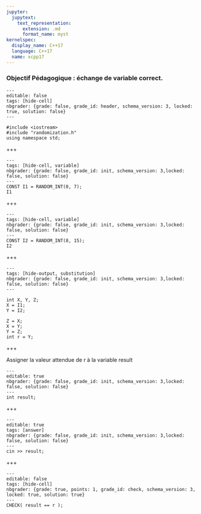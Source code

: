 ```yaml
---
jupyter:
  jupytext:
    text_representation:
      extension: .md
      format_name: myst
kernelspec:
  display_name: C++17
  language: C++17
  name: xcpp17
---
```


### Objectif Pédagogique : échange de variable correct.

```{code-cell} c++
---
editable: false
tags: [hide-cell]
nbgrader: {grade: false, grade_id: header, schema_version: 3, locked: true, solution: false}
---

#include <iostream>
#include "randomization.h"
using namespace std;
```

+++

```{code-cell} c++
---
tags: [hide-cell, variable]
nbgrader: {grade: false, grade_id: init, schema_version: 3,locked: false, solution: false}
---
CONST I1 = RANDOM_INT(0, 7);
I1
```

+++

```{code-cell} c++
---
tags: [hide-cell, variable]
nbgrader: {grade: false, grade_id: init, schema_version: 3,locked: false, solution: false}
---
CONST I2 = RANDOM_INT(8, 15);
I2
```

+++

```{code-cell} c++
---
tags: [hide-output, substitution]
nbgrader: {grade: false, grade_id: init, schema_version: 3,locked: false, solution: false}
---

int X, Y, Z;
X = I1;
Y = I2;

Z = X;
X = Y;
Y = Z;
int r = Y;
```

+++

Assigner la valeur attendue de r à la variable result
```{code-cell} c++
---
editable: true
nbgrader: {grade: false, grade_id: init, schema_version: 3,locked: false, solution: false}
---
int result;
```

+++

```{code-cell} c++
---
editable: true
tags: [answer]
nbgrader: {grade: false, grade_id: init, schema_version: 3,locked: false, solution: false}
---
cin >> result;
```

+++

```{code-cell} c++
---
editable: false
tags: [hide-cell]
nbgrader: {grade: true, points: 1, grade_id: check, schema_version: 3, locked: true, solution: true}
---
CHECK( result == r );
```
